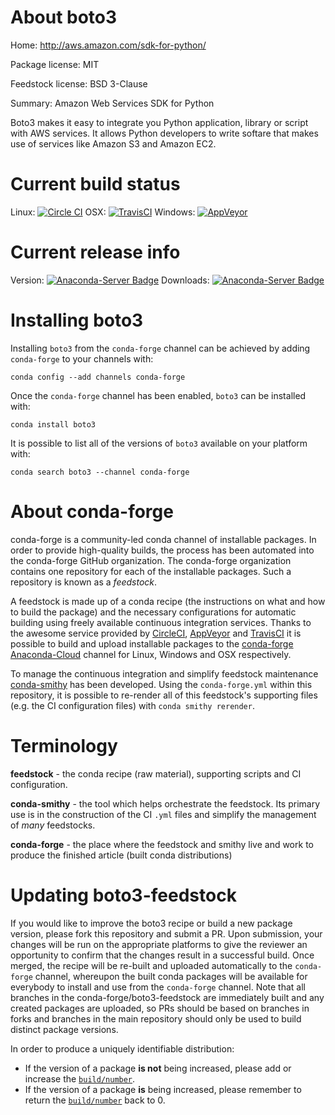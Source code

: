 About boto3
===========

Home: http://aws.amazon.com/sdk-for-python/

Package license: MIT

Feedstock license: BSD 3-Clause

Summary: Amazon Web Services SDK for Python

Boto3 makes it easy to integrate you Python application, library or script with AWS services. It allows Python developers to write softare that makes use of services like Amazon S3 and Amazon EC2.

Current build status
====================

Linux: [![Circle CI](https://circleci.com/gh/conda-forge/boto3-feedstock.svg?style=shield)](https://circleci.com/gh/conda-forge/boto3-feedstock)
OSX: [![TravisCI](https://travis-ci.org/conda-forge/boto3-feedstock.svg?branch=master)](https://travis-ci.org/conda-forge/boto3-feedstock)
Windows: [![AppVeyor](https://ci.appveyor.com/api/projects/status/github/conda-forge/boto3-feedstock?svg=True)](https://ci.appveyor.com/project/conda-forge/boto3-feedstock/branch/master)

Current release info
====================
Version: [![Anaconda-Server Badge](https://anaconda.org/conda-forge/boto3/badges/version.svg)](https://anaconda.org/conda-forge/boto3)
Downloads: [![Anaconda-Server Badge](https://anaconda.org/conda-forge/boto3/badges/downloads.svg)](https://anaconda.org/conda-forge/boto3)

Installing boto3
================

Installing `boto3` from the `conda-forge` channel can be achieved by adding `conda-forge` to your channels with:

```
conda config --add channels conda-forge
```

Once the `conda-forge` channel has been enabled, `boto3` can be installed with:

```
conda install boto3
```

It is possible to list all of the versions of `boto3` available on your platform with:

```
conda search boto3 --channel conda-forge
```


About conda-forge
=================

conda-forge is a community-led conda channel of installable packages.
In order to provide high-quality builds, the process has been automated into the
conda-forge GitHub organization. The conda-forge organization contains one repository
for each of the installable packages. Such a repository is known as a *feedstock*.

A feedstock is made up of a conda recipe (the instructions on what and how to build
the package) and the necessary configurations for automatic building using freely
available continuous integration services. Thanks to the awesome service provided by
[CircleCI](https://circleci.com/), [AppVeyor](http://www.appveyor.com/)
and [TravisCI](https://travis-ci.org/) it is possible to build and upload installable
packages to the [conda-forge](https://anaconda.org/conda-forge)
[Anaconda-Cloud](http://docs.anaconda.org/) channel for Linux, Windows and OSX respectively.

To manage the continuous integration and simplify feedstock maintenance
[conda-smithy](http://github.com/conda-forge/conda-smithy) has been developed.
Using the ``conda-forge.yml`` within this repository, it is possible to re-render all of
this feedstock's supporting files (e.g. the CI configuration files) with ``conda smithy rerender``.


Terminology
===========

**feedstock** - the conda recipe (raw material), supporting scripts and CI configuration.

**conda-smithy** - the tool which helps orchestrate the feedstock.
                   Its primary use is in the construction of the CI ``.yml`` files
                   and simplify the management of *many* feedstocks.

**conda-forge** - the place where the feedstock and smithy live and work to
                  produce the finished article (built conda distributions)


Updating boto3-feedstock
========================

If you would like to improve the boto3 recipe or build a new
package version, please fork this repository and submit a PR. Upon submission,
your changes will be run on the appropriate platforms to give the reviewer an
opportunity to confirm that the changes result in a successful build. Once
merged, the recipe will be re-built and uploaded automatically to the
`conda-forge` channel, whereupon the built conda packages will be available for
everybody to install and use from the `conda-forge` channel.
Note that all branches in the conda-forge/boto3-feedstock are
immediately built and any created packages are uploaded, so PRs should be based
on branches in forks and branches in the main repository should only be used to
build distinct package versions.

In order to produce a uniquely identifiable distribution:
 * If the version of a package **is not** being increased, please add or increase
   the [``build/number``](http://conda.pydata.org/docs/building/meta-yaml.html#build-number-and-string).
 * If the version of a package **is** being increased, please remember to return
   the [``build/number``](http://conda.pydata.org/docs/building/meta-yaml.html#build-number-and-string)
   back to 0.
